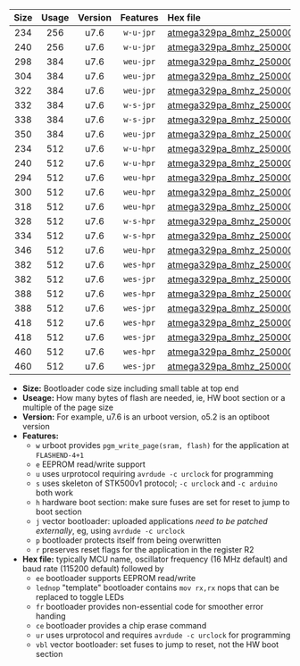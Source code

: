 |Size|Usage|Version|Features|Hex file|
|:-:|:-:|:-:|:-:|:--|
|234|256|u7.6|`w-u-jpr`|[atmega329pa_8mhz_250000bps_ur_vbl.hex](https://raw.githubusercontent.com/stefanrueger/urboot/main//atmega329pa_8mhz_250000bps_ur_vbl.hex)|
|240|256|u7.6|`w-u-jpr`|[atmega329pa_8mhz_250000bps_lednop_ur_vbl.hex](https://raw.githubusercontent.com/stefanrueger/urboot/main//atmega329pa_8mhz_250000bps_lednop_ur_vbl.hex)|
|298|384|u7.6|`weu-jpr`|[atmega329pa_8mhz_250000bps_ee_ur_vbl.hex](https://raw.githubusercontent.com/stefanrueger/urboot/main//atmega329pa_8mhz_250000bps_ee_ur_vbl.hex)|
|304|384|u7.6|`weu-jpr`|[atmega329pa_8mhz_250000bps_ee_lednop_ur_vbl.hex](https://raw.githubusercontent.com/stefanrueger/urboot/main//atmega329pa_8mhz_250000bps_ee_lednop_ur_vbl.hex)|
|322|384|u7.6|`weu-jpr`|[atmega329pa_8mhz_250000bps_ee_lednop_fr_ur_vbl.hex](https://raw.githubusercontent.com/stefanrueger/urboot/main//atmega329pa_8mhz_250000bps_ee_lednop_fr_ur_vbl.hex)|
|332|384|u7.6|`w-s-jpr`|[atmega329pa_8mhz_250000bps_vbl.hex](https://raw.githubusercontent.com/stefanrueger/urboot/main//atmega329pa_8mhz_250000bps_vbl.hex)|
|338|384|u7.6|`w-s-jpr`|[atmega329pa_8mhz_250000bps_lednop_vbl.hex](https://raw.githubusercontent.com/stefanrueger/urboot/main//atmega329pa_8mhz_250000bps_lednop_vbl.hex)|
|350|384|u7.6|`weu-jpr`|[atmega329pa_8mhz_250000bps_ee_lednop_fr_ce_ur_vbl.hex](https://raw.githubusercontent.com/stefanrueger/urboot/main//atmega329pa_8mhz_250000bps_ee_lednop_fr_ce_ur_vbl.hex)|
|234|512|u7.6|`w-u-hpr`|[atmega329pa_8mhz_250000bps_ur.hex](https://raw.githubusercontent.com/stefanrueger/urboot/main//atmega329pa_8mhz_250000bps_ur.hex)|
|240|512|u7.6|`w-u-hpr`|[atmega329pa_8mhz_250000bps_lednop_ur.hex](https://raw.githubusercontent.com/stefanrueger/urboot/main//atmega329pa_8mhz_250000bps_lednop_ur.hex)|
|294|512|u7.6|`weu-hpr`|[atmega329pa_8mhz_250000bps_ee_ur.hex](https://raw.githubusercontent.com/stefanrueger/urboot/main//atmega329pa_8mhz_250000bps_ee_ur.hex)|
|300|512|u7.6|`weu-hpr`|[atmega329pa_8mhz_250000bps_ee_lednop_ur.hex](https://raw.githubusercontent.com/stefanrueger/urboot/main//atmega329pa_8mhz_250000bps_ee_lednop_ur.hex)|
|318|512|u7.6|`weu-hpr`|[atmega329pa_8mhz_250000bps_ee_lednop_fr_ur.hex](https://raw.githubusercontent.com/stefanrueger/urboot/main//atmega329pa_8mhz_250000bps_ee_lednop_fr_ur.hex)|
|328|512|u7.6|`w-s-hpr`|[atmega329pa_8mhz_250000bps.hex](https://raw.githubusercontent.com/stefanrueger/urboot/main//atmega329pa_8mhz_250000bps.hex)|
|334|512|u7.6|`w-s-hpr`|[atmega329pa_8mhz_250000bps_lednop.hex](https://raw.githubusercontent.com/stefanrueger/urboot/main//atmega329pa_8mhz_250000bps_lednop.hex)|
|346|512|u7.6|`weu-hpr`|[atmega329pa_8mhz_250000bps_ee_lednop_fr_ce_ur.hex](https://raw.githubusercontent.com/stefanrueger/urboot/main//atmega329pa_8mhz_250000bps_ee_lednop_fr_ce_ur.hex)|
|382|512|u7.6|`wes-hpr`|[atmega329pa_8mhz_250000bps_ee.hex](https://raw.githubusercontent.com/stefanrueger/urboot/main//atmega329pa_8mhz_250000bps_ee.hex)|
|382|512|u7.6|`wes-jpr`|[atmega329pa_8mhz_250000bps_ee_vbl.hex](https://raw.githubusercontent.com/stefanrueger/urboot/main//atmega329pa_8mhz_250000bps_ee_vbl.hex)|
|388|512|u7.6|`wes-hpr`|[atmega329pa_8mhz_250000bps_ee_lednop.hex](https://raw.githubusercontent.com/stefanrueger/urboot/main//atmega329pa_8mhz_250000bps_ee_lednop.hex)|
|388|512|u7.6|`wes-jpr`|[atmega329pa_8mhz_250000bps_ee_lednop_vbl.hex](https://raw.githubusercontent.com/stefanrueger/urboot/main//atmega329pa_8mhz_250000bps_ee_lednop_vbl.hex)|
|418|512|u7.6|`wes-hpr`|[atmega329pa_8mhz_250000bps_ee_lednop_fr.hex](https://raw.githubusercontent.com/stefanrueger/urboot/main//atmega329pa_8mhz_250000bps_ee_lednop_fr.hex)|
|418|512|u7.6|`wes-jpr`|[atmega329pa_8mhz_250000bps_ee_lednop_fr_vbl.hex](https://raw.githubusercontent.com/stefanrueger/urboot/main//atmega329pa_8mhz_250000bps_ee_lednop_fr_vbl.hex)|
|460|512|u7.6|`wes-hpr`|[atmega329pa_8mhz_250000bps_ee_lednop_fr_ce.hex](https://raw.githubusercontent.com/stefanrueger/urboot/main//atmega329pa_8mhz_250000bps_ee_lednop_fr_ce.hex)|
|460|512|u7.6|`wes-jpr`|[atmega329pa_8mhz_250000bps_ee_lednop_fr_ce_vbl.hex](https://raw.githubusercontent.com/stefanrueger/urboot/main//atmega329pa_8mhz_250000bps_ee_lednop_fr_ce_vbl.hex)|

- **Size:** Bootloader code size including small table at top end
- **Useage:** How many bytes of flash are needed, ie, HW boot section or a multiple of the page size
- **Version:** For example, u7.6 is an urboot version, o5.2 is an optiboot version
- **Features:**
  + `w` urboot provides `pgm_write_page(sram, flash)` for the application at `FLASHEND-4+1`
  + `e` EEPROM read/write support
  + `u` uses urprotocol requiring `avrdude -c urclock` for programming
  + `s` uses skeleton of STK500v1 protocol; `-c urclock` and `-c arduino` both work
  + `h` hardware boot section: make sure fuses are set for reset to jump to boot section
  + `j` vector bootloader: uploaded applications *need to be patched externally*, eg, using `avrdude -c urclock`
  + `p` bootloader protects itself from being overwritten
  + `r` preserves reset flags for the application in the register R2
- **Hex file:** typically MCU name, oscillator frequency (16 MHz default) and baud rate (115200 default) followed by
  + `ee` bootloader supports EEPROM read/write
  + `lednop` "template" bootloader contains `mov rx,rx` nops that can be replaced to toggle LEDs
  + `fr` bootloader provides non-essential code for smoother error handing
  + `ce` bootloader provides a chip erase command
  + `ur` uses urprotocol and requires `avrdude -c urclock` for programming
  + `vbl` vector bootloader: set fuses to jump to reset, not the HW boot section
